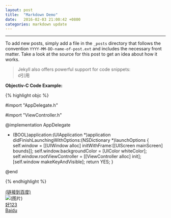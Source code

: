 ```yaml
---
layout: post
title:  "Markdown Demo"
date:   2016-02-03 21:00:42 +0800
categories: markdown update
---
```

---

To add new posts, simply add a file in the `_posts` directory that follows the convention `YYYY-MM-DD-name-of-post.ext` and includes the necessary front matter. Take a look at the source for this post to get an idea about how it works.

>Jekyll also offers powerful support for code snippets:  
>d引用

**Objectiv-C Code Example:**

{% highlight objc %}

#import "AppDelegate.h"

#import "ViewController.h"

@implementation AppDelegate

- (BOOL)application:(UIApplication *)application didFinishLaunchingWithOptions:(NSDictionary *)launchOptions
{
  self.window = [[UIWindow alloc] initWithFrame:[[UIScreen mainScreen] bounds]];
  self.window.backgroundColor = [UIColor whiteColor];
  self.window.rootViewController = [[ViewController alloc] init];
  [self.window makeKeyAndVisible];
  return YES;
}

@end

{% endhighlight %}

[(链接到百度)](http://www.baidu.com/ "Baidu")  
![(图片)](https://ss0.bdstatic.com/5aV1bjqh_Q23odCf/static/superman/img/logo/bd_logo1_31bdc765.png/ "Baidu")  
[好123][1]  
[Baidu]

[Baidu]: http://www.baidu.com
[1]: https://www.hao123.com
